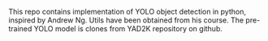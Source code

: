This repo contains implementation of YOLO object detection in python, inspired by Andrew Ng.
Utils have been obtained from his course.
The pre-trained YOLO model is clones from YAD2K repository on github.
